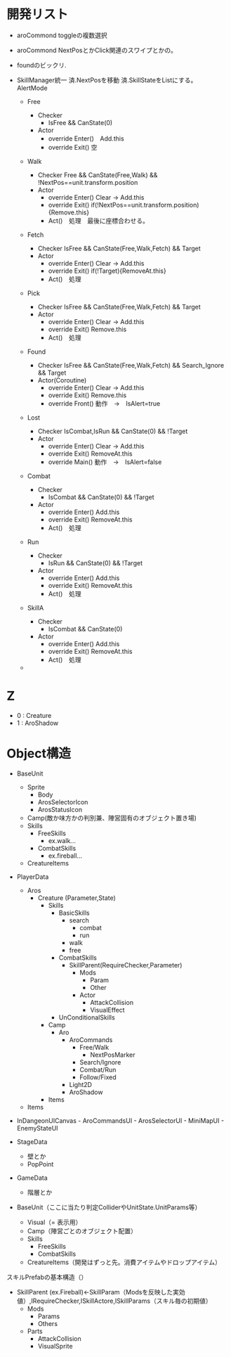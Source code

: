 # 開発リスト
 - aroCommond toggleの複数選択
 - aroCommond NextPosとかClick関連のスワイプとかの。
 - foundのビックリ.

 - SkillManager統一
	 済.NextPosを移動
	 済.SkillStateをListにする。
	 AlertMode
	
	- Free
		- Checker
			- IsFree && CanState(0) 
		- Actor
			- override Enter()　Add.this
			- override Exit() 空

	- Walk
		- Checker
			Free && CanState(Free,Walk) && !NextPos==unit.transform.position
		- Actor
			- override Enter() Clear → Add.this
			- override Exit() if(!NextPos==unit.transform.position){Remove.this}
			- Act()　処理　最後に座標合わせる。

	- Fetch
		- Checker
			IsFree && CanState(Free,Walk,Fetch) && Target
		- Actor
			- override Enter() Clear → Add.this
			- override Exit() if(!Target){RemoveAt.this}
			- Act()　処理

	- Pick
		- Checker
			IsFree && CanState(Free,Walk,Fetch) && Target
		- Actor
			- override Enter() Clear → Add.this
			- override Exit() Remove.this
			- Act()　処理　
	
	- Found
		- Checker
			IsFree && CanState(Free,Walk,Fetch) && Search_Ignore && Target
		- Actor(Coroutine)
			- override Enter() Clear → Add.this
			- override Exit() Remove.this
			- override Front() 動作　→　IsAlert=true
 	
	- Lost
		- Checker
			IsCombat,IsRun && CanState(0) && !Target
		- Actor
			- override Enter() Clear → Add.this
			- override Exit() RemoveAt.this
			- override Main() 動作　→　IsAlert=false

	- Combat
		- Checker
			- IsCombat && CanState(0) && !Target
		- Actor
			- override Enter() Add.this
			- override Exit() RemoveAt.this
			- Act()　処理

	- Run
		- Checker
			- IsRun && CanState(0) && !Target
		- Actor
			- override Enter() Add.this
			- override Exit() RemoveAt.this
			- Act()　処理

	- SkillA
		- Checker
			- IsCombat && CanState(0)
		- Actor
			- override Enter() Add.this
			- override Exit() RemoveAt.this
			- Act()　処理
	- 
# Z
 - 0 : Creature
 - 1 : AroShadow




# Object構造

- BaseUnit
	- Sprite
		- Body
		- ArosSelectorIcon
		- ArosStatusIcon
	- Camp(敵か味方かの判別兼、陣営固有のオブジェクト置き場)
	- Skills
		- FreeSkills
			- ex.walk...
		- CombatSkills
			- ex.fireball...
	- CreatureItems


- PlayerData
	- Aros
		- Creature (Parameter,State)
			- Skills
				- BasicSkills
					- search
						- combat
						- run
					- walk
					- free
				- CombatSkills
					- SkillParent(RequireChecker,Parameter)
						- Mods
							- Param
							- Other
						- Actor
							- AttackCollision
							- VisualEffect
				- UnConditionalSkills
			- Camp
				- Aro
					- AroCommands
						- Free/Walk
							- NextPosMarker
						- Search/Ignore
						- Combat/Run
						- Follow/Fixed
					- Light2D
					- AroShadow
			- Items
	- Items
- InDangeonUICanvas
		- AroCommandsUI
		- ArosSelectorUI
		- MiniMapUI
		- EnemyStateUI
- StageData
	- 壁とか
	- PopPoint
- GameData
	- 階層とか

	
- BaseUnit（ここに当たり判定ColliderやUnitState.UnitParams等）
    - Visual（= 表示用）
    - Camp（陣営ごとのオブジェクト配置）
    - Skills
        - FreeSkills
        - CombatSkills
    - CreatureItems（開発はずっと先。消費アイテムやドロップアイテム）

スキルPrefabの基本構造（）
- SkillParent (ex.Fireball)←SkillParam（Modsを反映した実効値）,IRequireChecker,ISkillActore,ISkillParams（スキル毎の初期値）
	- Mods
		- Params
		- Others
	- Parts
		- AttackCollision
		- VisualSprite
